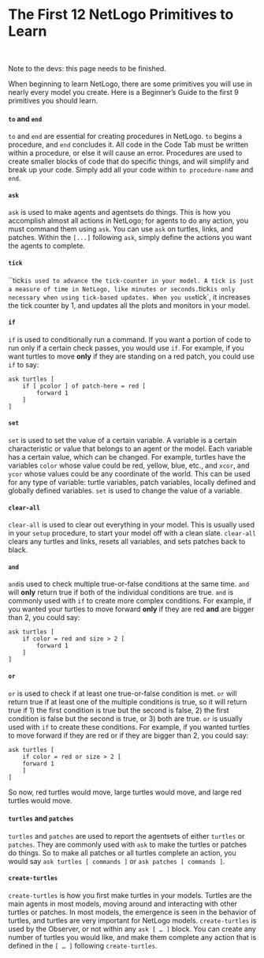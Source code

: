 # The First 12 NetLogo Primitives to Learn

&nbsp;

<p class="badge badge-warning">Note to the devs: this page needs to be finished.</p>

When beginning to learn NetLogo, there are some primitives you will use in nearly every model you create. Here is a Beginner’s Guide to the first 9 primitives you should learn.



#### `to` and `end`
`to` and `end` are essential for creating procedures in NetLogo. `to` begins a procedure, and `end` concludes it. All code in the Code Tab must be written within a procedure, or else it will cause an error.  Procedures are used to create  smaller blocks of code that do specific things, and will simplify and break up your code. Simply add all your code within `to procedure-name` and `end`. 





#### `ask`

`ask` is used to make agents and agentsets do things. This is how you accomplish almost all actions in NetLogo; for agents to do any action, you must command them using `ask`.  You can use `ask` on turtles, links, and patches. Within the `[...]` following `ask`, simply define the actions you want the agents to complete.





#### `tick`

``tick` is used to advance the tick-counter in your model. A tick is just a measure of time in NetLogo, like minutes or seconds. `tick` is only necessary when using tick-based updates. When you use `tick`, it increases the tick counter by 1, and updates all the plots and monitors in your model.





#### `if`

`if` is used to conditionally run a command. If you want a portion of code to run only if a certain check passes, you would use `if`. For example, if you want turtles to move **only** if they are standing on a red patch, you could use `if` to say:

```
ask turtles [
	if [ pcolor ] of patch-here = red [
		forward 1
	]
]
```





#### `set`

`set` is used to set the value of a certain variable. A variable is a certain characteristic or value that belongs to an agent or the model. Each variable has a certain value, which can be changed. For example, turtles have the variables `color` whose value could be red, yellow, blue, etc., and  `xcor`, and `ycor` whose values could be any coordinate of the world.  This can be used for any type of variable: turtle variables, patch variables, locally defined and globally defined variables. `set` is used to change the value of a variable.





#### `clear-all`

`clear-all` is used to clear out everything in your model. This is usually used in your `setup` procedure, to start your model off with a clean slate. `clear-all` clears any turtles and links, resets all variables, and sets patches back to black.





#### `and` 

`and`is used to check multiple true-or-false conditions at the same time. `and` will **only** return true if both of the individual conditions are true. `and` is commonly used with `if` to create more complex conditions. For example, if you wanted your turtles to move forward **only** if they are red **and** are bigger than 2, you could say:

```
ask turtles [
	if color = red and size > 2 [
		forward 1
	]
]
```





#### `or`

`or` is used to check if at least one true-or-false condition is met. `or` will return true if at least one of the multiple conditions is true, so it will return true if 1) the first condition is true but the second is false, 2) the first condition is false but the second is true, or 3) both are true. `or` is usually used with `if` to create these conditions. For example, if you wanted turtles to move forward if they are red or if they are bigger than 2, you could say:

```
ask turtles [
	if color = red or size > 2 [
	forward 1
	]
]
```

So now, red turtles would move, large turtles would move, and large red turtles would move.





#### `turtles` and `patches`

`turtles` and `patches` are used to report the agentsets of either `turtles` or `patches`. They are commonly used with `ask` to 	make the turtles or patches do things. So to make all patches or all turtles complete an action, you would say `ask turtles [ commands ]` or `ask patches [ commands ]`. 





#### `create-turtles`

`create-turtles` is how you first make turtles in your models. Turtles are the main agents in most models, moving around and interacting with other turtles or patches. In most models, the emergence is seen in the behavior of turtles, and turtles are very important for NetLogo models.  `create-turtles` is used by the Observer, or not within any `ask [ … ]` block. You can create any number of turtles you would like, and make them complete any action that is defined in the `[ … ]` following `create-turtles`. 

